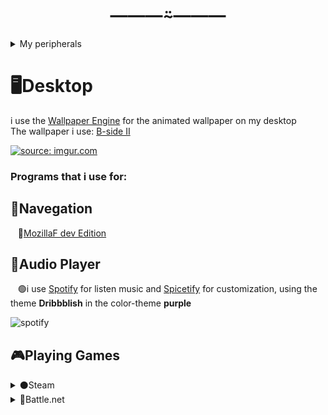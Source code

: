 <h1 align="center">―――⍨―――</h1>

<details><summary>My peripherals</summary>

<p>

#### Things that i use!

```ruby
   Mouse: Glorious Model O
   KeyBoard: Mitra Lunar White (RedDragon)
   MousePad: idk the brand... but is RGB!
   Monitor: Agon - 31,5 (165hz) 1440p res
   Controller: Xbox One X Elite
```

</p>

</details>

# **🖥️Desktop**
i use the <a href="https://store.steampowered.com/app/431960/Wallpaper_Engine/" target="_blank">Wallpaper Engine</a> for the animated wallpaper on my desktop <br/>
The wallpaper i use: [B-side II](https://steamcommunity.com/sharedfiles/filedetails/?id=1443750775)

<a href="https://imgur.com/sn1phsH"><img src="https://i.imgur.com/sn1phsH.png" title="source: imgur.com" /></a>

<h3>Programs that i use for:</h3>

## 🧭Navegation <br/>

   🦊[MozillaF dev Edition](https://www.mozilla.org/en/firefox/developer/) <br/>
   
   
## 🎵Audio Player <br/>

   🟢i use [Spotify](https://www.spotify.com/br/download/windows/) for listen music and [Spicetify](https://spicetify.app/) for customization, using the theme **Dribbblish** in the color-theme **purple** <br/>

![spotify](https://user-images.githubusercontent.com/94133351/173249456-485e8a83-ee75-49e2-9461-64dfa5708253.png)

## 🎮Playing Games <br/>

<details><summary>⚫Steam</summary>
   <h1>『🖤 I use the <a href="https://store.steampowered.com/about/">Steam</a> for playing some games』</h1> <br/>
   
   - CS:GO 3000+ hours
   - Apex Legends: 200+ hours
   - FIFA 22: play casually
   - Dead by Daylight: 600+ hours
   - GTA V: 300+ hours

### 👾My perfil on steam is <a href="https://steamcommunity.com/id/suil_id/">♡bad suil</a> <br/>
   

![mysteam](https://user-images.githubusercontent.com/94133351/173249928-c97aeb71-40c1-4c42-8463-33fe74082909.png)

#### ⬛ For customize my steam i used the <a href="https://metroforsteam.com/">**Metro Skin for Steam**</a>
**And some of you might be thinking: "Steam blocks skins from changing their library and friends list"** <br/>
And here, i have the solution!<br/>
The <a href="https://github.com/PhantomGamers/SteamFriendsPatcher/releases"> Steam Friends Patcher!</a> which changes the CSS of the respective pages for you **and let your steam looks like this** (off course changes the friends list to)<br/>
![steamcustom](https://user-images.githubusercontent.com/94133351/173250510-9561e87a-5b58-49ba-92ed-c636d484f4ce.png)

</details>

<details><summary>🔷Battle.net</summary>
   
<h2>Recently i have played some COD MW, so i downloaded the battle net launcher... and is this what it is</h2> 
</details>
